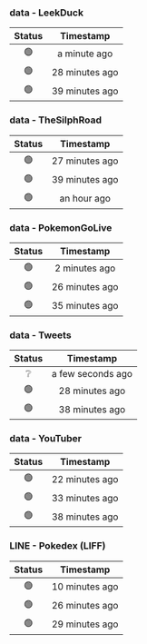 ### data - LeekDuck
| Status | Timestamp |
|:------:|:---------:|
| 🟢 | a minute ago |
| 🟢 | 28 minutes ago |
| 🟢 | 39 minutes ago |

### data - TheSilphRoad
| Status | Timestamp |
|:------:|:---------:|
| 🟢 | 27 minutes ago |
| 🟢 | 39 minutes ago |
| 🟢 | an hour ago |

### data - PokemonGoLive
| Status | Timestamp |
|:------:|:---------:|
| 🟢 | 2 minutes ago |
| 🟢 | 26 minutes ago |
| 🟢 | 35 minutes ago |

### data - Tweets
| Status | Timestamp |
|:------:|:---------:|
| ❔ | a few seconds ago |
| 🟢 | 28 minutes ago |
| 🟢 | 38 minutes ago |

### data - YouTuber
| Status | Timestamp |
|:------:|:---------:|
| 🟢 | 22 minutes ago |
| 🟢 | 33 minutes ago |
| 🟢 | 38 minutes ago |

### LINE - Pokedex (LIFF)
| Status | Timestamp |
|:------:|:---------:|
| 🟢 | 10 minutes ago |
| 🟢 | 26 minutes ago |
| 🟢 | 29 minutes ago |

